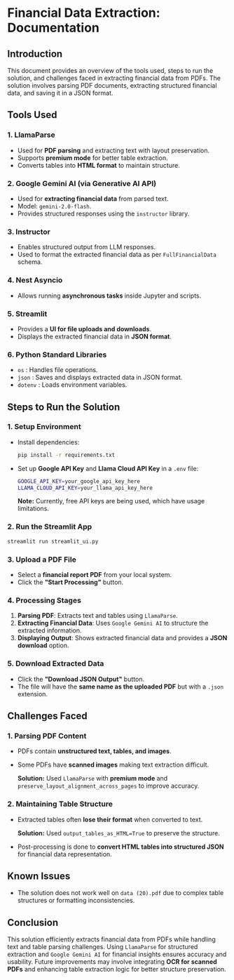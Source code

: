 # Financial Data Extraction: Documentation

## Introduction

This document provides an overview of the tools used, steps to run the solution, and challenges faced in extracting financial data from PDFs. The solution involves parsing PDF documents, extracting structured financial data, and saving it in a JSON format.

## Tools Used

### 1. LlamaParse

- Used for **PDF parsing** and extracting text with layout preservation.
- Supports **premium mode** for better table extraction.
- Converts tables into **HTML format** to maintain structure.

### 2. Google Gemini AI (via Generative AI API)

- Used for **extracting financial data** from parsed text.
- Model: `gemini-2.0-flash`.
- Provides structured responses using the `instructor` library.

### 3. Instructor

- Enables structured output from LLM responses.
- Used to format the extracted financial data as per `FullFinancialData` schema.

### 4. Nest Asyncio

- Allows running **asynchronous tasks** inside Jupyter and scripts.

### 5. Streamlit

- Provides a **UI for file uploads and downloads**.
- Displays the extracted financial data in **JSON format**.

### 6. Python Standard Libraries

- `os` : Handles file operations.
- `json` : Saves and displays extracted data in JSON format.
- `dotenv` : Loads environment variables.

## Steps to Run the Solution

### 1. Setup Environment

- Install dependencies:

  ```sh
  pip install -r requirements.txt
  ```

- Set up **Google API Key** and **Llama Cloud API Key** in a `.env` file:

  ```sh
  GOOGLE_API_KEY=your_google_api_key_here
  LLAMA_CLOUD_API_KEY=your_llama_api_key_here
  ```

  **Note:** Currently, free API keys are being used, which have usage limitations.

### 2. Run the Streamlit App

```sh
streamlit run streamlit_ui.py
```

### 3. Upload a PDF File

- Select a **financial report PDF** from your local system.
- Click the **"Start Processing"** button.

### 4. Processing Stages

1. **Parsing PDF**: Extracts text and tables using `LlamaParse`.
2. **Extracting Financial Data**: Uses `Google Gemini AI` to structure the extracted information.
3. **Displaying Output**: Shows extracted financial data and provides a **JSON download** option.

### 5. Download Extracted Data

- Click the **"Download JSON Output"** button.
- The file will have the **same name as the uploaded PDF** but with a `.json` extension.

## Challenges Faced

### 1. Parsing PDF Content

- PDFs contain **unstructured text, tables, and images**.
- Some PDFs have **scanned images** making text extraction difficult.

  **Solution:** Used `LlamaParse` with **premium mode** and `preserve_layout_alignment_across_pages` to improve accuracy.

### 2. Maintaining Table Structure

- Extracted tables often **lose their format** when converted to text.

  **Solution:** Used `output_tables_as_HTML=True` to preserve the structure.

- Post-processing is done to **convert HTML tables into structured JSON** for financial data representation.

## Known Issues

- The solution does not work well on `data (20).pdf` due to complex table structures or formatting inconsistencies.

## Conclusion

This solution efficiently extracts financial data from PDFs while handling text and table parsing challenges. Using `LlamaParse` for structured extraction and `Google Gemini AI` for financial insights ensures accuracy and usability. Future improvements may involve integrating **OCR for scanned PDFs** and enhancing table extraction logic for better structure preservation.
